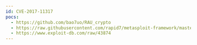 ```yaml
---
id: CVE-2017-11317
pocs:
  - https://github.com/bao7uo/RAU_crypto
  - https://raw.githubusercontent.com/rapid7/metasploit-framework/master/modules/exploits/windows/http/telerik_rau_deserialization.rb
  - https://www.exploit-db.com/raw/43874
---
```

